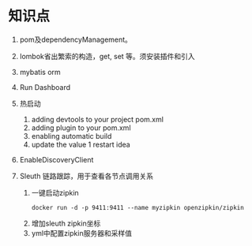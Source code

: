# 知识点
1. pom及dependencyManagement。

1. lombok省出繁索的构造，get, set 等。须安装插件和引入

1. mybatis orm

1. Run Dashboard

1. 热启动
    1. adding devtools to your project pom.xml
    1. adding plugin to your pom.xml 
    1. enabling automatic build
    1. update the value
    1 restart idea
    
1. EnableDiscoveryClient

1. Sleuth 链路跟踪，用于查看各节点调用关系
   1. 一键启动zipkin
       ```
       docker run -d -p 9411:9411 --name myzipkin openzipkin/zipkin
       ```
   2. 增加sleuth zipkin坐标
   3. yml中配置zipkin服务器和采样值


